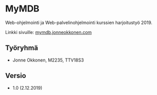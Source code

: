 # MyMDB

Web-ohjelmointi ja Web-palvelinohjelmointi kurssien harjoitustyö 2019.

Linkki sivuille: [mymdb.jonneokkonen.com](https://mymdb.jonneokkonen.com)

## Työryhmä
- Jonne Okkonen, M2235, TTV18S3

## Versio
- 1.0 (2.12.2019)
